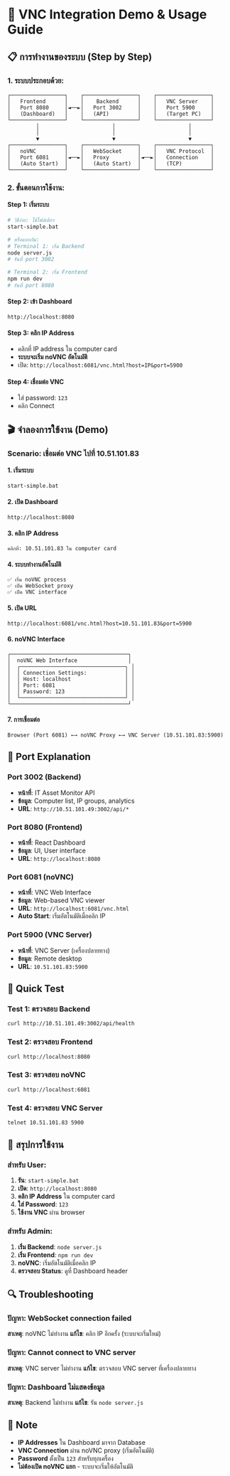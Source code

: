 # 🎯 VNC Integration Demo & Usage Guide

## 📋 **การทำงานของระบบ (Step by Step)**

### **1. ระบบประกอบด้วย:**
```
┌─────────────────┐    ┌─────────────────┐    ┌─────────────────┐
│   Frontend      │    │    Backend      │    │   VNC Server    │
│   Port 8080     │◄──►│   Port 3002     │    │   Port 5900     │
│   (Dashboard)   │    │   (API)         │    │   (Target PC)   │
└─────────────────┘    └─────────────────┘    └─────────────────┘
         │                       │                       │
         │                       │                       │
         ▼                       ▼                       ▼
┌─────────────────┐    ┌─────────────────┐    ┌─────────────────┐
│   noVNC         │    │   WebSocket     │    │   VNC Protocol  │
│   Port 6081     │◄──►│   Proxy         │◄──►│   Connection    │
│   (Auto Start)  │    │   (Auto Start)  │    │   (TCP)         │
└─────────────────┘    └─────────────────┘    └─────────────────┘
```

### **2. ขั้นตอนการใช้งาน:**

#### **Step 1: เริ่มระบบ**
```bash
# วิธีง่าย: ใช้ไฟล์เดียว
start-simple.bat

# หรือแยกกัน:
# Terminal 1: เริ่ม Backend
node server.js
# รันที่ port 3002

# Terminal 2: เริ่ม Frontend  
npm run dev
# รันที่ port 8080
```

#### **Step 2: เข้า Dashboard**
```
http://localhost:8080
```

#### **Step 3: คลิก IP Address**
- คลิกที่ IP address ใน computer card
- **ระบบจะเริ่ม noVNC อัตโนมัติ**
- เปิด: `http://localhost:6081/vnc.html?host=IP&port=5900`

#### **Step 4: เชื่อมต่อ VNC**
- ใส่ password: `123`
- คลิก Connect

## 🎬 **จำลองการใช้งาน (Demo)**

### **Scenario: เชื่อมต่อ VNC ไปที่ 10.51.101.83**

#### **1. เริ่มระบบ**
```bash
start-simple.bat
```

#### **2. เปิด Dashboard**
```
http://localhost:8080
```

#### **3. คลิก IP Address**
```
คลิกที่: 10.51.101.83 ใน computer card
```

#### **4. ระบบทำงานอัตโนมัติ**
```
✅ เริ่ม noVNC process
✅ เปิด WebSocket proxy
✅ เปิด VNC interface
```

#### **5. เปิด URL**
```
http://localhost:6081/vnc.html?host=10.51.101.83&port=5900
```

#### **6. noVNC Interface**
```
┌─────────────────────────────────────┐
│  noVNC Web Interface                │
│  ┌─────────────────────────────────┐ │
│  │ Connection Settings:            │ │
│  │ Host: localhost                 │ │
│  │ Port: 6081                      │ │
│  │ Password: 123                   │ │
│  └─────────────────────────────────┘ │
└─────────────────────────────────────┘
```

#### **7. การเชื่อมต่อ**
```
Browser (Port 6081) ←→ noVNC Proxy ←→ VNC Server (10.51.101.83:5900)
```

## 🔧 **Port Explanation**

### **Port 3002 (Backend)**
- **หน้าที่**: IT Asset Monitor API
- **ข้อมูล**: Computer list, IP groups, analytics
- **URL**: `http://10.51.101.49:3002/api/*`

### **Port 8080 (Frontend)**
- **หน้าที่**: React Dashboard
- **ข้อมูล**: UI, User interface
- **URL**: `http://localhost:8080`

### **Port 6081 (noVNC)**
- **หน้าที่**: VNC Web Interface
- **ข้อมูล**: Web-based VNC viewer
- **URL**: `http://localhost:6081/vnc.html`
- **Auto Start**: เริ่มอัตโนมัติเมื่อคลิก IP

### **Port 5900 (VNC Server)**
- **หน้าที่**: VNC Server (เครื่องปลายทาง)
- **ข้อมูล**: Remote desktop
- **URL**: `10.51.101.83:5900`

## 🚀 **Quick Test**

### **Test 1: ตรวจสอบ Backend**
```bash
curl http://10.51.101.49:3002/api/health
```

### **Test 2: ตรวจสอบ Frontend**
```bash
curl http://localhost:8080
```

### **Test 3: ตรวจสอบ noVNC**
```bash
curl http://localhost:6081
```

### **Test 4: ตรวจสอบ VNC Server**
```bash
telnet 10.51.101.83 5900
```

## 🎯 **สรุปการใช้งาน**

### **สำหรับ User:**
1. **รัน**: `start-simple.bat`
2. **เปิด**: `http://localhost:8080`
3. **คลิก IP Address** ใน computer card
4. **ใส่ Password**: `123`
5. **ใช้งาน VNC** ผ่าน browser

### **สำหรับ Admin:**
1. **เริ่ม Backend**: `node server.js`
2. **เริ่ม Frontend**: `npm run dev`
3. **noVNC**: เริ่มอัตโนมัติเมื่อคลิก IP
4. **ตรวจสอบ Status**: ดูที่ Dashboard header

## 🔍 **Troubleshooting**

### **ปัญหา: WebSocket connection failed**
**สาเหตุ**: noVNC ไม่ทำงาน
**แก้ไข**: คลิก IP อีกครั้ง (ระบบจะเริ่มใหม่)

### **ปัญหา: Cannot connect to VNC server**
**สาเหตุ**: VNC server ไม่ทำงาน
**แก้ไข**: ตรวจสอบ VNC server ที่เครื่องปลายทาง

### **ปัญหา: Dashboard ไม่แสดงข้อมูล**
**สาเหตุ**: Backend ไม่ทำงาน
**แก้ไข**: รัน `node server.js`

## 📝 **Note**
- **IP Addresses** ใน Dashboard มาจาก Database
- **VNC Connection** ผ่าน noVNC proxy (เริ่มอัตโนมัติ)
- **Password** ตั้งเป็น `123` สำหรับทุกเครื่อง
- **ไม่ต้องเปิด noVNC แยก** - ระบบจะเริ่มให้อัตโนมัติ
